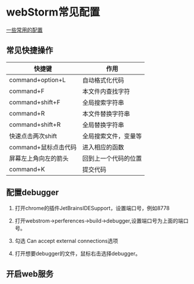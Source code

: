 # webStorm常见配置

[一些常用的配置](https://blog.csdn.net/qq_41115965/article/details/80772246)

## 常见快捷操作

| 快捷键               | 作用                 |
| -------------------- | -------------------- |
| command+option+L     | 自动格式化代码       |
| command+F            | 本文件内查找字符     |
| command+shift+F      | 全局搜索字符串       |
| command+R            | 本文件替换字符串     |
| command+shift+R      | 全局替换字符串       |
| 快速点击两次shift    | 全局搜索文件，变量等 |
| command+鼠标点击代码 | 进入相应的函数       |
| 屏幕左上角向左的箭头 | 回到上一个代码的位置 |
| command+K            | 提交代码             |

## 配置debugger

1. 打开chrome的插件JetBrainsIDESupport，设置端口号，例如8778

2. 打开webstrom->perferences->build->debugger,设置端口号为上面的端口号。

3. 勾选   Can accept external connections选项

4. 打开想要debugger的文件，鼠标右击选择debugger。

## 开启web服务



